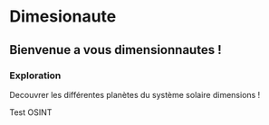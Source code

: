 # Dimesionaute
## Bienvenue a vous dimensionnautes !

### Exploration

Decouvrer les différentes planètes du système solaire dimensions !


Test OSINT